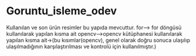 # Goruntu_isleme_odev

Kullanılan ve son ürün resimler bu yapıda mevcuttur.
for--> for döngüsü kullanılarak yapılan kısma ait
opencv-->opencv kütüphanesi kullanılarak yapılan kısma ait->(bu kısımlar(opencv), genel olarak doğru sonuca ulaşılıp ulaşılmadığının karşılaştırılması ve kontrolü  için kullanılmıştır.) 

